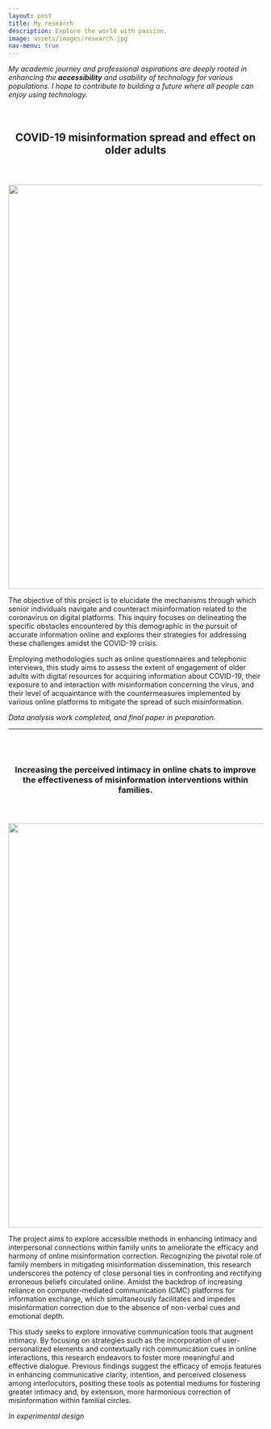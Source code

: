 ```yaml
---
layout: post
title: My research
description: Explore the world with passion.
image: assets/images/research.jpg
nav-menu: true
---
```

<i>My academic journey and professional aspirations are deeply rooted in enhancing the <strong>accessibility</strong> and usability of technology for various populations.</i>
<i>I hope to contribute to building a future where all people can enjoy using technology.</i>
<br>
<br>
<br>
<section id="one">
	<div class="inner">
		<header class="major">
			<h1>COVID-19 misinformation spread and effect on older adults </h1>
		</header>
<span class="image fit"><img src="{% link assets/images/older.jpg %}" alt="" style="width: 800px;" /></span>
		
<p>The objective of this project is to elucidate the mechanisms through which senior individuals navigate and counteract misinformation related to the coronavirus on digital platforms. This inquiry focuses on delineating the specific obstacles encountered by this demographic in the pursuit of accurate information online and explores their strategies for addressing these challenges amidst the COVID-19 crisis.</p>
<p>Employing methodologies such as online questionnaires and telephonic interviews, this study aims to assess the extent of engagement of older adults with digital resources for acquiring information about COVID-19, their exposure to and interaction with misinformation concerning the virus, and their level of acquaintance with the countermeasures implemented by various online platforms to mitigate the spread of such misinformation.</p>
<i>Data analysis work completed, and final paper in preparation.</i>
    <hr class="major" />
<br>
    <br>
<section id="one">
	<div class="inner">
		<header class="major">
			<h1>Increasing the perceived intimacy in online chats to improve the effectiveness of misinformation interventions within families.</h1>
		</header>
<span class="image fit"><img src="{% link assets/images/family.jpg %}" alt="" style="width: 800px;" /></span>
<p>The project aims to explore accessible methods in enhancing intimacy and interpersonal connections within family units to ameliorate the efficacy and harmony of online misinformation correction. Recognizing the pivotal role of family members in mitigating misinformation dissemination, this research underscores the potency of close personal ties in confronting and rectifying erroneous beliefs circulated online. Amidst the backdrop of increasing reliance on computer-mediated communication (CMC) platforms for information exchange, which simultaneously facilitates and impedes misinformation correction due to the absence of non-verbal cues and emotional depth. </p>
<p>This study seeks to explore innovative communication tools that augment intimacy. By focusing on strategies such as the incorporation of user-personalized elements and contextually rich communication cues in online interactions, this research endeavors to foster more meaningful and effective dialogue. Previous findings suggest the efficacy of emojis features in enhancing communicative clarity, intention, and perceived closeness among interlocutors, positing these tools as potential mediums for fostering greater intimacy and, by extension, more harmonious correction of misinformation within familial circles.</p>
<i>In experimental design</i>
